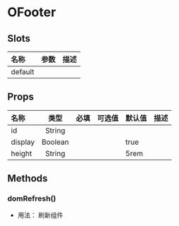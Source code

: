 # OFooter



## Slots

| 名称    | 参数 | 描述 |
| :------ | :--- | :--- |
| default |      |      |

## Props

| 名称    |   类型  | 必填 | 可选值 | 默认值 | 描述 |
| :------ | :-----: | :--: | :----- | :----- | :--- |
| id      |  String |      |        |        |      |
| display | Boolean |      |        | true   |      |
| height  |  String |      |        | 5rem   |      |

## Methods

### domRefresh()
- 用法： 刷新组件